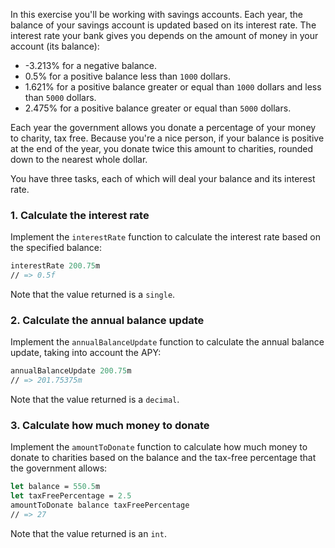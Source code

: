 In this exercise you'll be working with savings accounts. Each year, the balance of your savings account is updated based on its interest rate. The interest rate your bank gives you depends on the amount of money in your account (its balance):

- -3.213% for a negative balance.
- 0.5% for a positive balance less than `1000` dollars.
- 1.621% for a positive balance greater or equal than `1000` dollars and less than `5000` dollars.
- 2.475% for a positive balance greater or equal than `5000` dollars.

Each year the government allows you donate a percentage of your money to charity, tax free. Because you're a nice person, if your balance is positive at the end of the year, you donate twice this amount to charities, rounded down to the nearest whole dollar.

You have three tasks, each of which will deal your balance and its interest rate.

### 1. Calculate the interest rate

Implement the `interestRate` function to calculate the interest rate based on the specified balance:

```fsharp
interestRate 200.75m
// => 0.5f
```

Note that the value returned is a `single`.

### 2. Calculate the annual balance update

Implement the `annualBalanceUpdate` function to calculate the annual balance update, taking into account the APY:

```fsharp
annualBalanceUpdate 200.75m
// => 201.75375m
```

Note that the value returned is a `decimal`.

### 3. Calculate how much money to donate

Implement the `amountToDonate` function to calculate how much money to donate to charities based on the balance and the tax-free percentage that the government allows:

```fsharp
let balance = 550.5m
let taxFreePercentage = 2.5
amountToDonate balance taxFreePercentage
// => 27
```

Note that the value returned is an `int`.
